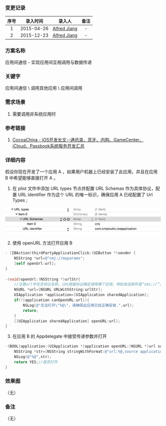 ### 变更记录

| 序号 | 录入时间 | 录入人 | 备注 |
|:--------:|:--------:|:--------:|:--------:|
| 1 | 2015-04-26 | [Alfred Jiang](https://github.com/viktyz) | - |
| 2 | 2015-12-23 | [Alfred Jiang](https://github.com/viktyz) | - |

### 方案名称

应用间通信 - 实现应用间互相调用与数据传递

### 关键字

应用间通信 \ 调用其他应用 \ 应用间调用

### 需求场景

1. 需要调用非系统应用时

### 参考链接

1. [CocoaChina - iOS开发长文--通讯录、蓝牙、内购、GameCenter、iCloud、Passbook系统服务开发汇总](http://www.cocoachina.com/ios/20150129/11068.html)

### 详细内容

假设你现在开发了一个应用 A ，如果用户机器上已经安装了此应用，并且在应用 B 中希望能够直接打开 A 。

1. 在 plist 文件中添加 URL types 节点并配置 URL Schemas 作为具体协议，配置 URL identifier 作为这个 URL 的唯一标识，确保应用 A 已经配置了 Url Types ;

![Image_00107_00001](Images/Image_00107_00001.png)

2. 使用 openURL 方法打开应用 B
```objectivec
- (IBAction)thirdPartyApplicationClick:(UIButton *)sender {
    NSString *url=@"cmj://myparams";
    [self openUrl:url];
}

-(void)openUrl:(NSString *)urlStr{
    //注意url中包含协议名称，iOS根据协议确定调用哪个应用，例如发送邮件是“sms://”其中“//”可以省略写成“sms:”(其他协议也是如此)
    NSURL *url=[NSURL URLWithString:urlStr];
    UIApplication *application=[UIApplication sharedApplication];
    if(![application canOpenURL:url]){
        NSLog(@"无法打开\"%@\"，请确保此应用已经正确安装.",url);
        return;
    }
    [[UIApplication sharedApplication] openURL:url];
}
```

3. 在应用 B 的 Appdelegate 中接受传递参数并打开
```objectivec
-(BOOL)application:(UIApplication *)application openURL:(NSURL *)url sourceApplication:(NSString *)sourceApplication annotation:(id)annotation{
    NSString *str=[NSString stringWithFormat:@"url:%@,source application:%@,params:%@",url,sourceApplication,[url host]];
    NSLog(@"%@",str);
    return YES;//是否打开
}
```

### 效果图
（无）

### 备注
（无）